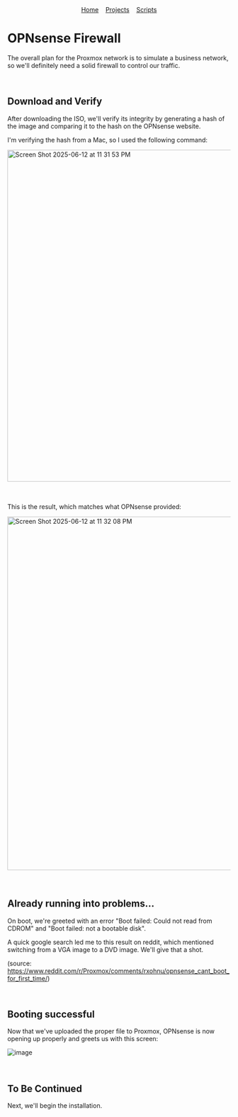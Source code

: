 <div align="center">
  <a href="index">Home</a>&nbsp;&nbsp;&nbsp;
  <a href="projects">Projects</a>&nbsp;&nbsp;&nbsp;
  <a href="scripts">Scripts</a>
</div>


# OPNsense Firewall

The overall plan for the Proxmox network is to simulate a business network, so we'll definitely need a solid firewall to control our traffic. 

<br>

## Download and Verify
After downloading the ISO, we'll verify its integrity by generating a hash of the image and comparing it to the hash on the OPNsense website. 

I'm verifying the hash from a Mac, so I used the following command:

<img width="749" alt="Screen Shot 2025-06-12 at 11 31 53 PM" src="https://github.com/user-attachments/assets/ae587e95-e8d7-462f-9096-6f01f6050db7" />

<br>
<br>
<br>

This is the result, which matches what OPNsense provided:

<img width="798" alt="Screen Shot 2025-06-12 at 11 32 08 PM" src="https://github.com/user-attachments/assets/66ed03f3-689a-4d5c-aafc-bcf8f8edf6a0" />

<br>
<br>
<br>

## Already running into problems...
On boot, we're greeted with an error "Boot failed: Could not read from CDROM" and "Boot failed: not a bootable disk".

A quick google search led me to this result on reddit, which mentioned switching from a VGA image to a DVD image. We'll give that a shot.

(source: https://www.reddit.com/r/Proxmox/comments/rxohnu/opnsense_cant_boot_for_first_time/)

<br>

## Booting successful
Now that we've uploaded the proper file to Proxmox, OPNsense is now opening up properly and greets us with this screen: 

![image](https://github.com/user-attachments/assets/80890395-d382-4e8a-a2a8-d152f00340f0)

<br>

## To Be Continued
Next, we'll begin the installation.
